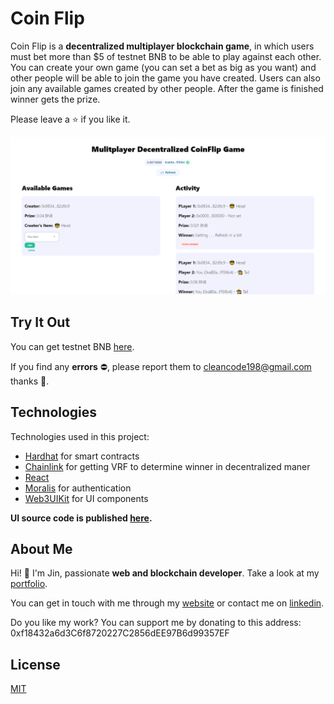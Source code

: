 # Coin Flip

Coin Flip is a **decentralized multiplayer blockchain game**, in which users must bet more than $5 of testnet BNB to be able to play against each other. You can create your own game (you can set a bet as big as you want) and other people will be able to join the game you have created. Users can also join any available games created by other people. After the game is finished winner gets the prize.

Please leave a ⭐ if you like it.

![Game Preview](./game-preview.png)

## Try It Out
You can get testnet BNB [here](https://testnet.binance.org/faucet-smart).

If you find any **errors** ⛔, please report them to [cleancode198@gmail.com](mailto:cleancode198@gmail.com) thanks 🙏.

## Technologies
Technologies used in this project:
- [Hardhat](https://hardhat.org/) for smart contracts
- [Chainlink](https://chain.link) for getting VRF to determine winner in decentralized maner
- [React](https://reactjs.org/)
- [Moralis](https://moralis.io/) for authentication
- [Web3UIKit](https://github.com/web3ui/web3uikit) for UI components

**UI source code is published [here](https://github.com/cleancode198/coin-flip).**

## About Me
Hi! 👋 I'm Jin, passionate **web and blockchain developer**. Take a look at my [portfolio](https://jinkong.netlify.com).

You can get in touch with me through my [website](https://jinkong.netlify.com) or contact me on [linkedin](https://linkedin.com/in/jinkong198).

Do you like my work? You can support me by donating to this address: 0xf18432a6d3C6f8720227C2856dEE97B6d99357EF

## License
[MIT](https://choosealicense.com/licenses/mit/)
